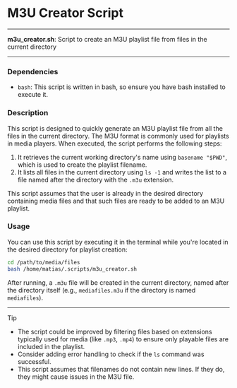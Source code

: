 # M3U Creator Script

---

**m3u_creator.sh**: Script to create an M3U playlist file from files in the current directory

---

### Dependencies

- `bash`: This script is written in bash, so ensure you have bash installed to execute it.

### Description

This script is designed to quickly generate an M3U playlist file from all the files in the current directory. The M3U format is commonly used for playlists in media players. When executed, the script performs the following steps:

1. It retrieves the current working directory's name using `basename "$PWD"`, which is used to create the playlist filename.
2. It lists all files in the current directory using `ls -1` and writes the list to a file named after the directory with the `.m3u` extension.

This script assumes that the user is already in the desired directory containing media files and that such files are ready to be added to an M3U playlist.

### Usage

You can use this script by executing it in the terminal while you're located in the desired directory for playlist creation:

```bash
cd /path/to/media/files
bash /home/matias/.scripts/m3u_creator.sh
```

After running, a `.m3u` file will be created in the current directory, named after the directory itself (e.g., `mediafiles.m3u` if the directory is named `mediafiles`).

---

> [!TIP] 
> - The script could be improved by filtering files based on extensions typically used for media (like `.mp3`, `.mp4`) to ensure only playable files are included in the playlist.
> - Consider adding error handling to check if the `ls` command was successful.
> - This script assumes that filenames do not contain new lines. If they do, they might cause issues in the M3U file.